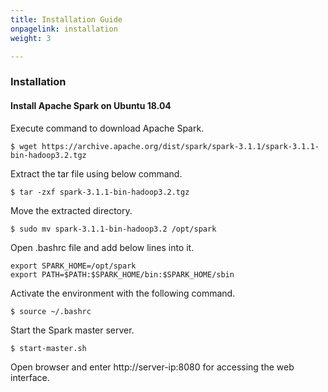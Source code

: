 ```yaml
---
title: Installation Guide
onpagelink: installation
weight: 3

---
```


### Installation

#### **Install Apache Spark on Ubuntu 18.04**

Execute command to download Apache Spark.

 ```
$ wget https://archive.apache.org/dist/spark/spark-3.1.1/spark-3.1.1-bin-hadoop3.2.tgz
```

Extract the tar file using below command.

 ```
$ tar -zxf spark-3.1.1-bin-hadoop3.2.tgz
```

Move the extracted directory.

 ```
$ sudo mv spark-3.1.1-bin-hadoop3.2 /opt/spark
```

Open .bashrc file and add below lines into it.

 ```
export SPARK_HOME=/opt/spark
export PATH=$PATH:$SPARK_HOME/bin:$SPARK_HOME/sbin
```

Activate the environment with the following command.

 ```
$ source ~/.bashrc
```

Start the Spark master server.

 ```
$ start-master.sh
```

Open browser and enter http://server-ip:8080 for accessing the web interface.